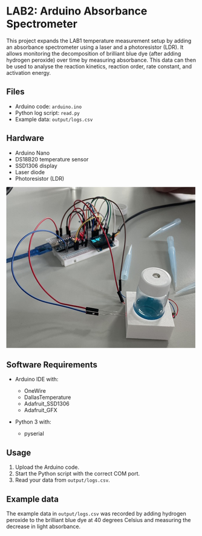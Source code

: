 # LAB2: Arduino Absorbance Spectrometer

This project expands the LAB1 temperature measurement setup by adding an absorbance spectrometer using a laser and a photoresistor (LDR). It allows monitoring the decomposition of brilliant blue dye (after adding hydrogen peroxide) over time by measuring absorbance. This data can then be used to analyse the reaction kinetics, reaction order, rate constant, and activation energy.

## Files

- Arduino code: `arduino.ino`
- Python log script: `read.py`
- Example data: `output/logs.csv`

## Hardware

- Arduino Nano
- DS18B20 temperature sensor
- SSD1306 display
- Laser diode
- Photoresistor (LDR)

![1](/absorbance-spectrometer/docs/1.jpg)

## Software Requirements

- Arduino IDE with:

  - OneWire
  - DallasTemperature
  - Adafruit_SSD1306
  - Adafruit_GFX

- Python 3 with:
  - pyserial

## Usage

1. Upload the Arduino code.
2. Start the Python script with the correct COM port.
3. Read your data from `output/logs.csv`.

## Example data

The example data in `output/logs.csv` was recorded by adding hydrogen peroxide to the brilliant blue dye at 40 degrees Celsius and measuring the decrease in light absorbance.
